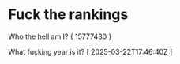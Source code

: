 # Fuck the rankings

Who the hell am I?
{ 15777430 }

What fucking year is it?
[ 2025-03-22T17:46:40Z ]
